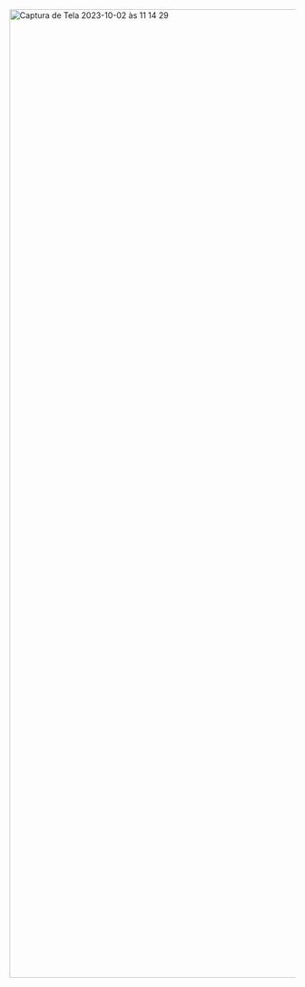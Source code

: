 <img width="1708" alt="Captura de Tela 2023-10-02 às 11 14 29" src="https://github.com/bianca-c-melo/astrologica/assets/81665351/bd17a927-7eee-447b-9c36-ed5fe914add0">
